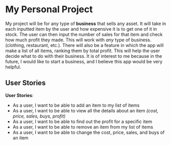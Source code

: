 # My Personal Project

My project will be for any type of **business** that sells any asset. 
It will take in each inputted item by the user and how expensive it is to 
get one of it in stock. The user can then input the number of sales for that item
and check how much profit they made. This will work with *any* type of business.
(clothing, restaurant, etc.). There will also be a feature in which the app will make
a list of all items, ranking them by total profit. This will help the user decide what
to do with their business. It is of interest to me because in the future, I would like to
start a business, and I believe this app would be very helpful.

## User Stories

**User Stories**:
- As a user, I want to be able to add an item to my list of items
- As a user, I want to be able to view all the details about an item _(cost, price, sales, buys, profit)_
- As a user, I want to be able to find out the profit for a specific item
- As a user, I want to be able to remove an item from my list of items
- As a user, I want to be able to change the cost, price, sales, and buys of an item 
